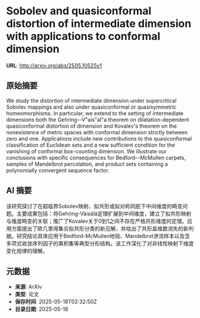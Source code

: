 # Sobolev and quasiconformal distortion of intermediate dimension with applications to conformal dimension

**URL**: http://arxiv.org/abs/2505.10525v1

## 原始摘要

We study the distortion of intermediate dimension under supercritical Sobolev
mappings and also under quasiconformal or quasisymmetric homeomorphisms. In
particular, we extend to the setting of intermediate dimensions both the
Gehring--V\"ais\"al\"a theorem on dilatation-dependent quasiconformal
distortion of dimension and Kovalev's theorem on the nonexistence of metric
spaces with conformal dimension strictly between zero and one. Applications
include new contributions to the quasiconformal classification of Euclidean
sets and a new sufficient condition for the vanishing of conformal box-counting
dimension. We illustrate our conclusions with specific consequences for
Bedford--McMullen carpets, samples of Mandelbrot percolation, and product sets
containing a polynomially convergent sequence factor.


## AI 摘要

该研究探讨了在超临界Sobolev映射、拟共形或拟对称同胚下中间维度的畸变问题。主要成果包括：将Gehring-Väisälä定理扩展到中间维度，建立了拟共形映射与维度畸变的关联；推广了Kovalev关于0到1之间不存在严格共形维度的定理。应用方面提出了欧几里得集合拟共形分类的新见解，并给出了共形盒维数消失的新判据。研究结论具体应用于Bedford-McMullen地毯、Mandelbrot渗流样本以及含多项式收敛序列因子的乘积集等典型分形结构。该工作深化了对非线性映射下维度变化规律的理解。

## 元数据

- **来源**: ArXiv
- **类型**: 论文
- **保存时间**: 2025-05-18T02:32:50Z
- **目录日期**: 2025-05-18
